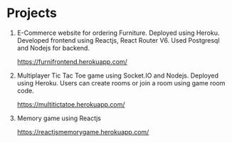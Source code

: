 # Projects

1. E-Commerce website for ordering Furniture. Deployed using Heroku.
   Developed frontend using Reactjs, React Router V6.
   Used Postgresql and Nodejs for backend.

   https://furnifrontend.herokuapp.com/


2. Multiplayer Tic Tac Toe game using Socket.IO and Nodejs. Deployed using Heroku.
   Users can create rooms or join a room using game room code.
   
   https://multitictatoe.herokuapp.com/
   
3. Memory game using Reactjs
   
   https://reactjsmemorygame.herokuapp.com/
   

